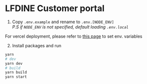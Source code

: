 # LFDINE Customer portal

1. Copy `.env.example` and rename to `.env.[NODE_ENV]`<br/>
*P.S if `NODE_ENV` is not specified, default loading `.env.local`* 

For vercel deployment, please refer to [this page](https://vercel.com/docs/concepts/projects/environment-variables?utm_source=next-site&utm_medium=docs&utm_campaign=next-website) to set env. variables


2. Install packages and run

```bash
yarn 
# dev
yarn dev
# build
yarn build
yarn start
```
